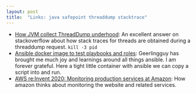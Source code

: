 ```yaml
---
layout: post
title:  "Links: java safepoint threaddump stacktrace"
---
```


* [How JVM collect ThreadDump underhood](https://stackoverflow.com/questions/67080990/how-jvm-collect-threaddump-underhood): An excellent answer on stackoverflow about how stack traces for threads are obtained during a threaddump request. `kill -3 pid`
* [Ansible docker image to test playbooks and roles](https://github.com/geerlingguy/docker-opensuseleap15-ansible/blob/master/Dockerfile): Geerlingguy has brought me much joy and learnings around all things ansible. I am forever grateful. Here a tight little container with ansible we can copy a script into and run.
* [AWS re:Invent 2020: Monitoring production services at Amazon](https://www.youtube.com/watch?v=hnPcf_Czbvw): How amazon thinks about monitoring the website and related services.
